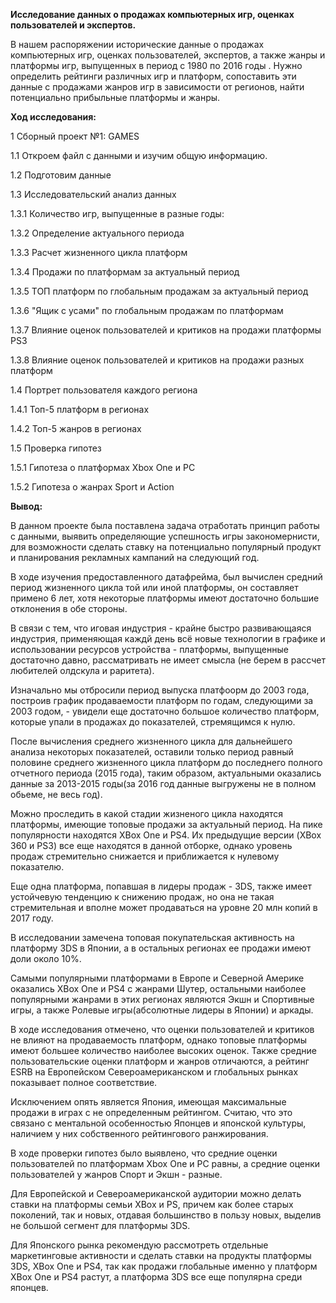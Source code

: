 __Исследование данных о продажах компьютерных игр, оценках пользователей и экспертов.__

В нашем распоряжении исторические данные о продажах компьютерных игр, оценках пользователей, экспертов, а также жанры и платформы игр, выпущенных в период с 1980 по 2016 годы . Нужно определить рейтинги различных игр и платформ, сопоставить эти данные с продажами жанров игр в зависимости от регионов, найти потенциально прибыльные платформы и жанры.

__Ход исследования:__

1  Сборный проект №1: GAMES

1.1  Откроем файл с данными и изучим общую информацию.

1.2  Подготовим данные

1.3  Исследовательский анализ данных

1.3.1  Количество игр, выпущенные в разные годы:

1.3.2  Определение актуального периода

1.3.3  Расчет жизненного цикла платформ

1.3.4  Продажи по платформам за актуальный период

1.3.5  ТОП платформ по глобальным продажам за актуальный период

1.3.6  "Ящик с усами" по глобальным продажам по платформам

1.3.7  Влияние оценок пользователей и критиков на продажи платформы PS3

1.3.8  Влияние оценок пользователей и критиков на продажи разных платформ

1.4  Портрет пользователя каждого региона

1.4.1  Топ-5 платформ в регионах

1.4.2  Топ-5 жанров в регионах

1.5  Проверка гипотез

1.5.1  Гипотеза о платформах Xbox One и PC

1.5.2  Гипотеза о жанрах Sport и Action

__Вывод:__

В данном проекте была поставлена задача отработать принцип работы с данными, выявить определяющие успешность игры закономернисти, для возможности сделать ставку на потенциально популярный продукт и планирования рекламных кампаний на следующий год.

В ходе изучения предоставленного датафрейма, был вычислен средний период жизненного цикла той или иной платформы, он составляет примено 6 лет, хотя некоторые платформы имеют достаточно большие отклонения в обе стороны.

В связи с тем, что иговая индустрия - крайне быстро развивающаяся индустрия, применяющая каждй день всё новые технологии в графике и использовании ресурсов устройства - платформы, выпущенные достаточно давно, рассматривать не имеет смысла (не берем в рассчет любителей олдскула и раритета).

Изначально мы отбросили период выпуска платфоорм до 2003 года, построив график продаваемости платформ по годам, следующими за 2003 годом, - увидели еще достаточно большое количество платформ, которые упали в продажах до показателей, стремящимся к нулю.

После вычисления среднего жизненного цикла для дальнейшего анализа некоторых показателей, оставили только период равный половине среднего жизненного цикла платформ до последнего полного отчетного периода (2015 года), таким образом, актуальными оказались данные за 2013-2015 годы(за 2016 год данные выгружены не в полном обьеме, не весь год).

Можно проследить в какой стадии жизненого цикла находятся платформы, имеющие топовые продажи за актуальный период. На пике популярности находятся XBox One и PS4. Их предыдущие версии (XBox 360 и PS3) все еще находятся в данной отборке, однако уровень продаж стремительно снижается и приближается к нулевому показателю.

Еще одна платформа, попавшая в лидеры продаж - 3DS, также имеет устойчевую тенденцию к снижению продаж, но она не такая стремительная и вполне может продаваться на уровне 20 млн копий в 2017 году.

В исследовании замечена топовая покупательская активность на платформу 3DS в Японии, а в остальных регионах ее продажи имеют доли около 10%.

Самыми популярными платформами в Европе и Северной Америке оказались XBox One и PS4 с жанрами Шутер, остальными наиболее популярными жанрами в этих регионах являются Экшн и Спортивные игры, а также Ролевые игры(абсолютные лидеры в Японии) и аркады.

В ходе исследования отмечено, что оценки пользователей и критиков не влияют на продаваемость платформ, однако топовые платформы имеют большее количество наиболее высоких оценок. Также средние пользовательские оценки платформ и жанров отличаются, а рейтинг ESRB на Европейском Североамериканском и глобальных рынках показывает полное соответствие.

Исключением опять является Япония, имеющая максимальные продажи в играх с не определенным рейтингом. Считаю, что это связано с ментальной особенностью Японцев и японской культуры, наличием у них собственного рейтингового ранжирования.

В ходе проверки гипотез было выявлено, что средние оценки пользователей по платформам Xbox One и PC равны, а средние оценки пользователей у жанров Спорт и Экшн - разные.

Для Европейской и Североамериканской аудитории можно делать ставки на платформы семьи XBox и PS, причем как более старых поколений, так и новых, отдавая большинство в пользу новых, выделив не большой сегмент для платформы 3DS.

Для Японского рынка рекомендую рассмотреть отдельные маркетинговые активности и сделать ставки на продукты платформы 3DS, XBox One и PS4, так как продажи глобальные именно у платформ XBox One и PS4 растут, а платформа 3DS все еще популярна среди японцев.
